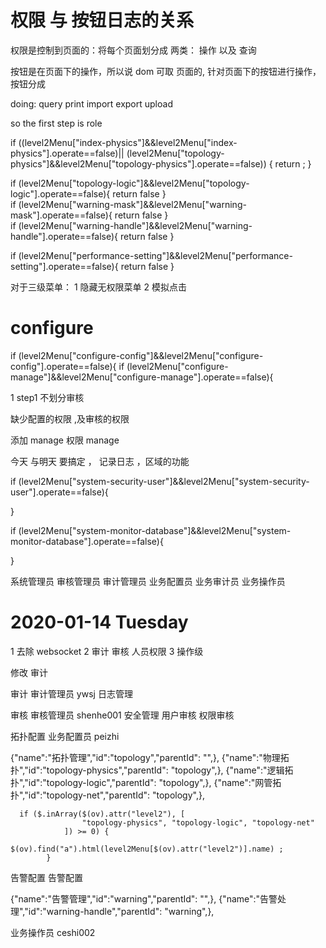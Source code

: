 # 权限 与 按钮日志的关系

权限是控制到页面的：将每个页面划分成 两类： 操作 以及 查询

按钮是在页面下的操作，所以说 dom 可取 页面的, 针对页面下的按钮进行操作，按钮分成

doing:
  query print import export upload


so  the first step is role   

  
  
  


  if ((level2Menu["index-physics"]&&level2Menu["index-physics"].operate==false)||
		    (level2Menu["topology-physics"]&&level2Menu["topology-physics"].operate==false))
		{
			return ;
		}


<!-- 去除操作按钮 -->
 if (level2Menu["topology-logic"]&&level2Menu["topology-logic"].operate==false){
     return false
 }        
 if (level2Menu["warning-mask"]&&level2Menu["warning-mask"].operate==false){
     return false
 }        
 if (level2Menu["warning-handle"]&&level2Menu["warning-handle"].operate==false){
     return false
 }

 if (level2Menu["performance-setting"]&&level2Menu["performance-setting"].operate==false){
     return false
 }        


 对于三级菜单：
 1 隐藏无权限菜单
 2 模拟点击 

# configure 
 if (level2Menu["configure-config"]&&level2Menu["configure-config"].operate==false){
 if (level2Menu["configure-manage"]&&level2Menu["configure-manage"].operate==false){


1 step1  不划分审核 

缺少配置的权限 ,及审核的权限 

添加 manage 权限 manage 


今天 与明天 要搞定 ，
记录日志 ，区域的功能




if (level2Menu["system-security-user"]&&level2Menu["system-security-user"].operate==false){
    
}

if (level2Menu["system-monitor-database"]&&level2Menu["system-monitor-database"].operate==false){
    
}



系统管理员
审核管理员
审计管理员
业务配置员
业务审计员
业务操作员





# 2020-01-14  Tuesday 


1 去除 websocket 
2 审计 审核 人员权限 
3 操作级

修改 审计



审计  审计管理员  ywsj
    日志管理

审核 审核管理员 shenhe001
    安全管理
           用户审核
           权限审核



拓扑配置 业务配置员  peizhi
    

{"name":"拓扑管理","id":"topology","parentId": "",},
{"name":"物理拓扑","id":"topology-physics","parentId": "topology",},
{"name":"逻辑拓扑","id":"topology-logic","parentId": "topology",},
{"name":"网管拓扑","id":"topology-net","parentId": "topology",},

      if ($.inArray($(ov).attr("level2"), [
                    "topology-physics", "topology-logic", "topology-net"
                ]) >= 0) {
                    $(ov).find("a").html(level2Menu[$(ov).attr("level2")].name) ;
            }


告警配置
    告警配置 


{"name":"告警管理","id":"warning","parentId": "",},
{"name":"告警处理","id":"warning-handle","parentId": "warning",},



业务操作员 ceshi002


